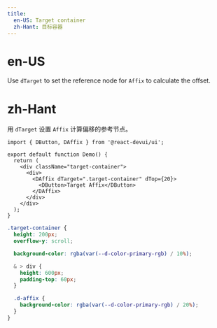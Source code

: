 ```yaml
---
title:
  en-US: Target container
  zh-Hant: 目标容器
---
```


# en-US

Use `dTarget` to set the reference node for `Affix` to calculate the offset.

# zh-Hant

用 `dTarget` 设置 `Affix` 计算偏移的参考节点。

```tsx
import { DButton, DAffix } from '@react-devui/ui';

export default function Demo() {
  return (
    <div className="target-container">
      <div>
        <DAffix dTarget=".target-container" dTop={20}>
          <DButton>Target Affix</DButton>
        </DAffix>
      </div>
    </div>
  );
}
```

```scss
.target-container {
  height: 200px;
  overflow-y: scroll;

  background-color: rgba(var(--d-color-primary-rgb) / 10%);

  & > div {
    height: 600px;
    padding-top: 60px;
  }

  .d-affix {
    background-color: rgba(var(--d-color-primary-rgb) / 20%);
  }
}
```
